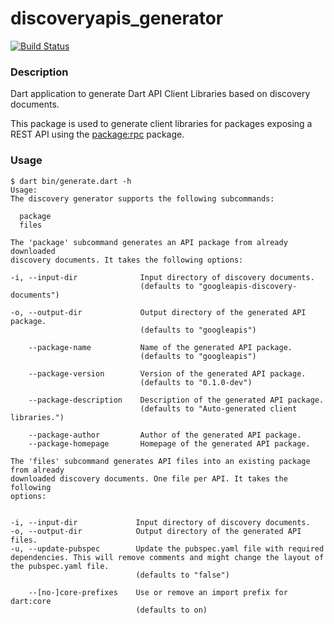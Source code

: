 # discoveryapis_generator

[![Build Status](https://travis-ci.org/dart-lang/discoveryapis_generator.svg?branch=master)](https://travis-ci.org/dart-lang/discoveryapis_generator)

### Description

Dart application to generate Dart API Client Libraries based on discovery 
documents.

This package is used to generate client libraries for packages exposing a REST
API using the [package:rpc](https://pub.dartlang.org/packages/rpc) package.

### Usage

```
$ dart bin/generate.dart -h
Usage:
The discovery generator supports the following subcommands:

  package
  files

The 'package' subcommand generates an API package from already downloaded
discovery documents. It takes the following options:

-i, --input-dir              Input directory of discovery documents.
                             (defaults to "googleapis-discovery-documents")

-o, --output-dir             Output directory of the generated API package.
                             (defaults to "googleapis")

    --package-name           Name of the generated API package.
                             (defaults to "googleapis")

    --package-version        Version of the generated API package.
                             (defaults to "0.1.0-dev")

    --package-description    Description of the generated API package.
                             (defaults to "Auto-generated client libraries.")

    --package-author         Author of the generated API package.
    --package-homepage       Homepage of the generated API package.

The 'files' subcommand generates API files into an existing package from already
downloaded discovery documents. One file per API. It takes the following
options:


-i, --input-dir             Input directory of discovery documents.
-o, --output-dir            Output directory of the generated API files.
-u, --update-pubspec        Update the pubspec.yaml file with required dependencies. This will remove comments and might change the layout of the pubspec.yaml file.
                            (defaults to "false")

    --[no-]core-prefixes    Use or remove an import prefix for dart:core
                            (defaults to on)
```
